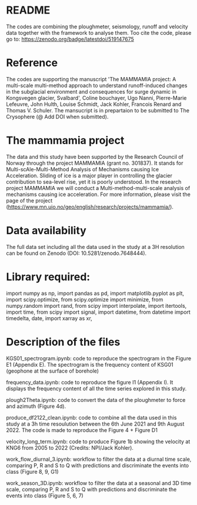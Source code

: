 # README
The codes are combining the ploughmeter, seismology, runoff and velocity data together with the framework to analyse them.
Too cite the code, please go to: https://zenodo.org/badge/latestdoi/519147675

# Reference
The codes are supporting the manuscript 'The MAMMAMIA project: A multi-scale multi-method approach to
understand runoff-induced changes in the subglacial environment
and consequences for surge dynamic in Kongsvegen glacier,
Svalbard', Coline bouchayer, Ugo Nanni, Pierre-Marie Lefeuvre, John Hulth, Louise Schmidt, Jack Kohler, Francois Renard and Thomas V. Schuler. The mansucript is in prepartaion to be submitted to The Crysophere (@ Add DOI when submitted).

# The mammamia project
The data and this study have been supported by the Research Council of Norway through the project MAMMAMIA (grant no. 301837). It stands for Multi-scAle-Multi-Method Analysis of Mechanisms causing Ice Acceleration. Sliding of ice is a major player in controlling the glacier contribution to sea-level rise, yet it is poorly understood. In the research project MAMMAMIA we will conduct a Multi-method-multi-scale analysis of mechanisms causing ice acceleration.
For more information, please visit the page of the project (https://www.mn.uio.no/geo/english/research/projects/mammamia/).

# Data availability
The full data set including all the data used in the study at a 3H resolution can be found on Zenodo (DOI: 10.5281/zenodo.7648444).

# Library required:
import numpy as np,
import pandas as pd,
import matplotlib.pyplot as plt,
import scipy.optimize,
from scipy.optimize import minimize,
from numpy.random import rand,
from scipy import interpolate,
import itertools,
import time,
from scipy import signal,
import datetime,
from datetime import timedelta, date,
import xarray as xr,

# Description of the files
KGS01_spectrogram.ipynb: code to reproduce the spectrogram in the Figure E1 (Appendix E). The spectrogram is the frequency content of KSG01 (geophone at the surface of borehole)

frequency_data.ipynb: code to reproduce the figure I1 (Appendix I). It displays the frequency content of all the time series explored in this study. 

plough2Theta.ipynb: code to convert the data of the ploughmeter to force and azimuth (Figure 4d).

produce_df2122_clean.ipynb: code to combine all the data used in this study at a 3h time resoulution between the 6th June 2021 and 9th August 2022. The code is made to reproduce the Figure 4 + Figure D1

velocity_long_term.ipynb: code to produce Figure 1b showing the velocity at KNG6 from 2005 to 2022 (Credits: NPI/Jack Kohler).

work_flow_diurnal_3.ipynb: workflow to filter the data at a diurnal time scale, comparing P, R and S to Q with predictions and discriminate the events into class (Figure 8, 9, G1)

work_season_3D.ipynb: workflow to filter the data at a seasonal and 3D time scale, comparing P, R and S to Q with predictions and discriminate the events into class (Figure 5, 6, 7)

